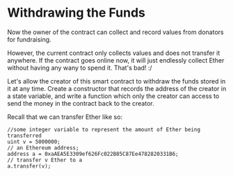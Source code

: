 # Withdrawing the Funds

Now the owner of the contract can collect and record values from donators for fundraising.

However, the current contract only collects values and does not transfer it anywhere. If the contract goes online now, it will just endlessly collect Ether without having any wany to spend it. That's bad! :/

Let's allow the creator of this smart contract to withdraw the funds stored in it at any time. Create a constructor that records the address of the creator in a state variable, and write a function which only the creator can access to send the money in the contract back to the creator. 

Recall that we can transfer Ether like so:

```
//some integer variable to represent the amount of Ether being transferred
uint v = 5000000; 
// an Ethereum address;
address a = 0xaAEA5E3309ef626Fc022B85C87Ee4782820331B6;
// transfer v Ether to a
a.transfer(v); 
```
